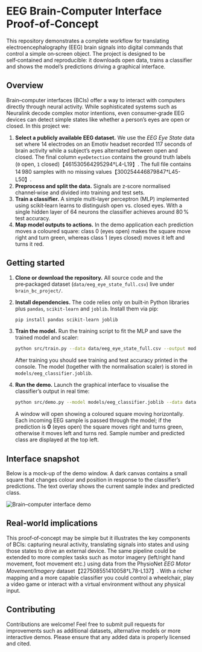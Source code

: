 # EEG Brain‑Computer Interface Proof‑of‑Concept

This repository demonstrates a complete workflow for translating
electroencephalography (EEG) brain signals into digital commands that
control a simple on‑screen object. The project is designed to be
self‑contained and reproducible: it downloads open data, trains a
classifier and shows the model’s predictions driving a graphical
interface.

## Overview

Brain–computer interfaces (BCIs) offer a way to interact with
computers directly through neural activity. While sophisticated
systems such as Neuralink decode complex motor intentions, even
consumer‑grade EEG devices can detect simple states like whether a
person’s eyes are open or closed. In this project we:

1. **Select a publicly available EEG dataset.**  We use the
   *EEG Eye State* data set where 14 electrodes on an Emotiv
   headset recorded 117 seconds of brain activity while a subject’s
   eyes alternated between open and closed. The final column
   `eyeDetection` contains the ground truth labels (`0` open,
   `1` closed)【461530564295294†L4-L19】.  The full file contains 14 980
   samples with no missing values【300254446879847†L45-L50】.
2. **Preprocess and split the data.**  Signals are z‑score normalised
   channel‑wise and divided into training and test sets.
3. **Train a classifier.**  A simple multi‑layer perceptron (MLP)
   implemented using scikit‑learn learns to distinguish open vs.
   closed eyes. With a single hidden layer of 64 neurons the
   classifier achieves around 80 % test accuracy.
4. **Map model outputs to actions.**  In the demo application each
   prediction moves a coloured square: class 0 (eyes open) makes the
   square move right and turn green, whereas class 1 (eyes closed)
   moves it left and turns it red.

## Getting started

1. **Clone or download the repository.**  All source code and the
   pre‑packaged dataset (`data/eeg_eye_state_full.csv`) live under
   `brain_bc_project/`.
2. **Install dependencies.**  The code relies only on built‑in
   Python libraries plus `pandas`, `scikit‑learn` and
   `joblib`. Install them via pip:

   ```bash
   pip install pandas scikit-learn joblib
   ```
3. **Train the model.**  Run the training script to fit the MLP and
   save the trained model and scaler:

   ```bash
   python src/train.py --data data/eeg_eye_state_full.csv --output models/eeg_classifier.joblib --epochs 200
   ```
   After training you should see training and test accuracy printed
   in the console. The model (together with the normalisation scaler) is
   stored in `models/eeg_classifier.joblib`.
4. **Run the demo.**  Launch the graphical interface to visualise
   the classifier’s output in real time:

   ```bash
   python src/demo.py --model models/eeg_classifier.joblib --data data/eeg_eye_state_full.csv --speed 20
   ```
   A window will open showing a coloured square moving horizontally.
   Each incoming EEG sample is passed through the model; if the
   prediction is **0** (eyes open) the square moves right and turns
   green, otherwise it moves left and turns red. Sample number and
   predicted class are displayed at the top left.

## Interface snapshot

Below is a mock‑up of the demo window. A dark canvas contains a small
square that changes colour and position in response to the classifier’s
predictions. The text overlay shows the current sample index and
predicted class.

![Brain–computer interface demo]({{file:file-CQq1T32bUVYkLHmTTZ7qFP}})

## Real‑world implications

This proof‑of‑concept may be simple but it illustrates the key
components of BCIs: capturing neural activity, translating signals
into states and using those states to drive an external device. The
same pipeline could be extended to more complex tasks such as motor
imagery (left/right hand movement, foot movement etc.) using data from
the PhysioNet *EEG Motor Movement/Imagery* dataset【227508551410058†L78-L137】. With a richer
mapping and a more capable classifier you could control a wheelchair,
play a video game or interact with a virtual environment without any
physical input.

## Contributing

Contributions are welcome! Feel free to submit pull requests for
improvements such as additional datasets, alternative models or more
interactive demos. Please ensure that any added data is properly
licensed and cited.